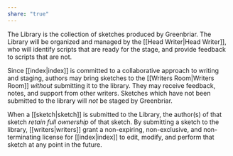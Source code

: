 ```yaml
---
share: "true"
---
```


The Library is the collection of sketches produced by Greenbriar. The Library will be organized and managed by the [[Head Writer|Head Writer]], who will identify scripts that are ready for the stage, and provide feedback to scripts that are not.

Since [[index|index]] is committed to a collaborative approach to writing and staging, authors may bring sketches to the [[Writers Room|Writers Room]] *without* submitting it to the library. They may receive feedback, notes, and support from other writers. Sketches which have not been submitted to the library will *not* be staged by Greenbriar.

When a [[sketch|sketch]] is submitted to the Library, the author(s) of that sketch *retain full ownership* of that sketch. By submitting a sketch to the library, [[writers|writers]] grant a non-expiring, non-exclusive, and non-terminating license for [[index|index]] to edit, modify, and perform that sketch at any point in the future.